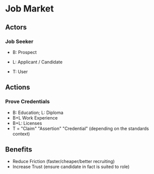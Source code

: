 # Job Market

## Actors

### Job Seeker

* B: Prospect

* L: Applicant / Candidate

* T: User

## Actions

### Prove Credentials

* B: Education; L: Diploma
* B+L Work Experience
* B+L: Licenses
* T = "Claim" "Assertion" "Credential" (depending on the standards context)


## Benefits

* Reduce Friction (faster/cheaper/better recruiting)
* Increase Trust (ensure candidate in fact is suited to role)
